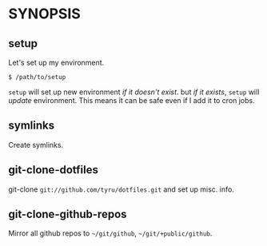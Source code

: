 
# SYNOPSIS
## setup
Let's set up my environment.

    $ /path/to/setup

`setup` will set up new environment *if it doesn't exist*.
but *if it exists*, `setup` will *update* environment.
This means it can be safe even if I add it to cron jobs.

## symlinks
Create symlinks.

## git-clone-dotfiles
git-clone `git://github.com/tyru/dotfiles.git`
and set up misc. info.

## git-clone-github-repos
Mirror all github repos to `~/git/github`, `~/git/+public/github`.
